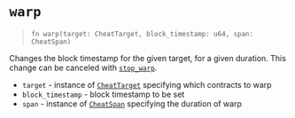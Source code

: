 # `warp`

> `fn warp(target: CheatTarget, block_timestamp: u64, span: CheatSpan)`

Changes the block timestamp for the given target, for a given duration.
This change can be canceled with [`stop_warp`](./stop_warp.md).

- `target` - instance of [`CheatTarget`](./cheat_target.md) specifying which contracts to warp
- `block_timestamp` - block timestamp to be set
- `span` - instance of [`CheatSpan`](./cheat_span.md) specifying the duration of warp
